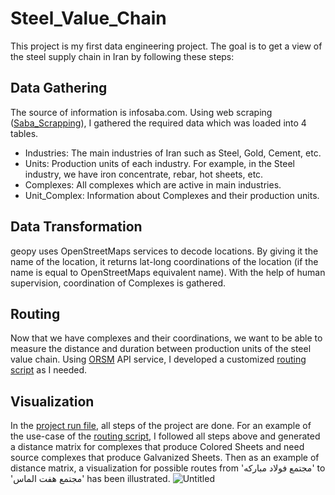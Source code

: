 # Steel_Value_Chain

This project is my first data engineering project. The goal is to get a view of the steel supply chain in Iran by following these steps:

## Data Gathering
The source of information is infosaba.com. Using web scraping ([Saba_Scrapping](#saba-scrapping.py)), I gathered the required data which was loaded into 4 tables.
- Industries: The main industries of Iran such as Steel, Gold, Cement, etc.
- Units: Production units of each industry. For example, in the Steel industry, we have iron concentrate, rebar, hot sheets, etc.
- Complexes: All complexes which are active in main industries.
- Unit_Complex: Information about Complexes and their production units.

## Data Transformation
geopy uses OpenStreetMaps services to decode locations. By giving it the name of the location, it returns lat-long coordinations of the location (if the name is equal to OpenStreetMaps equivalent name). With the help of human supervision, coordination of Complexes is gathered.

## Routing
Now that we have complexes and their coordinations, we want to be able to measure the distance and duration between production units of the steel value chain. Using [ORSM](#https://project-osrm.org/docs/v5.24.0/api/) API service, I developed a customized [routing script](#routing_osrm.py) as I needed.

## Visualization
In the [project run file](#project_.ipynb), all steps of the project are done.
For an example of the use-case of the [routing script](#routing_osrm.py), I followed all steps above and generated a distance matrix for complexes that produce Colored Sheets and need source complexes that produce Galvanized Sheets. Then as an example of distance matrix, a visualization for possible routes from 'مجتمع فولاد مبارکه' to 'مجتمع هفت الماس' has been illustrated.
![Untitled](https://github.com/Ali-Zohdi/Steel_Value_Chain/assets/116817374/c688c013-43d2-47e6-a1e6-88a78eb547f4)
